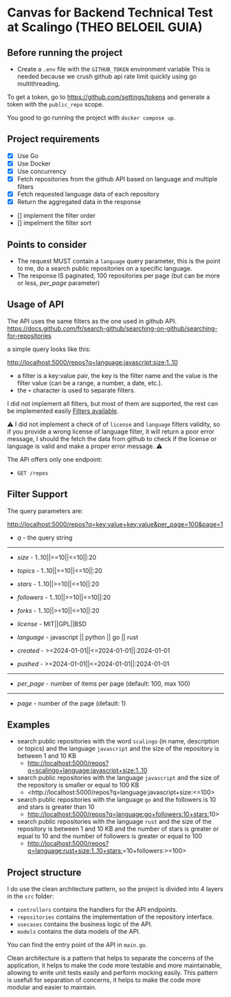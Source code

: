 # Canvas for Backend Technical Test at Scalingo (THEO BELOEIL GUIA)

## Before running the project

- Create a `.env` file with the `GITHUB_TOKEN` environment variable
 This is needed because we crush github api rate limit quickly using go multithreading.

 To get a token, go to <https://github.com/settings/tokens> and generate a token with the `public_repo` scope.

You good to go running the project with `docker compose up`.

## Project requirements

- [x] Use Go
- [x] Use Docker
- [x] Use concurrency
- [x] Fetch repositories from the github API based on language and multiple filters
- [x] Fetch requested language data of each repository
- [x] Return the aggregated data in the response

- [] implement the filter order
- [] impelment the filter sort

## Points to consider

- The request MUST contain a `language` query parameter, this is the point to me, do a search public repositories on a specific language.
- The response IS paginated, 100 repositories per page (but can be more or less, *per_page* parameter)

## Usage of API

The API uses the same filters as the one used in github API.
<https://docs.github.com/fr/search-github/searching-on-github/searching-for-repositories>

a simple query looks like this:

<http://localhost:5000/repos?q=language:javascript:size:1..10>

- a filter is a key:value pair, the key is the filter name and the value is the filter value (can be a range, a number, a date, etc.).
- the `+` character is used to separate filters.

I did not implement all filters, but most of them are supported, the rest can be implemented easily [Filters available](#filter-support).

⚠️ I did not implement a check of  of `license` and `language` filters validity, so if you provide a wrong license of language filter, it will return a poor error message, I should the fetch the data from github to check if the license or language is valid and make a proper error message. ⚠️

The APi offers only one endpoint:

- `GET /repos`

## Filter Support

The query parameters are:

<http://localhost:5000/repos?q=key:value+key:value&per_page=100&page=1>

- *q* - the query string

___

- *size*     - 1..10||>=10||<=10||:20
- *topics* - 1..10||>=10||<=10||:20
- *stars*    - 1..10||>=10||<=10||:20
- *followers* - 1..10||>=10||<=10||:20
- *forks*     - 1..10||>=10||<=10||:20

- *license* - MIT||GPL||BSD
- *language* - javascript || python || go || rust

- *created* - >=2024-01-01||<=2024-01-01||:2024-01-01
- *pushed* - >=2024-01-01||<=2024-01-01||:2024-01-01

___

- *per_page* - number of items per page (default: 100, max 100)

___

- *page* - number of the page (default: 1)

## Examples

- search public repositories with the word `scalingo` (in name, description or topics) and the language `javascript` and the size of the repository is between 1 and 10 KB
  - <http://localhost:5000/repos?q=scalingo+language:javascript+size:1..10>
- search public repositories with the language `javascript` and the size of the repository is smaller or equal to 100 KB
  - <http://localhost:5000/repos?q=language:javascript+size:<=100>
- search public repositories with the language `go` and the followers is 10 and stars is greater than 10
  - <http://localhost:5000/repos?q=language:go+followers:10+stars:>10>
- search public repositories with the language `rust` and the size of the repository is between 1 and 10 KB and the number of stars is greater or equal to 10 and the number of followers is greater or equal to 100
  - <http://localhost:5000/repos?q=language:rust+size:1..10+stars:>=10+followers:>=100>

## Project structure

I do use the clean architecture pattern, so the project is divided into 4 layers in the `src` folder:

- `controllers` contains the handlers for the API endpoints.
- `repositories` contains the implementation of the repository interface.
- `usecases` contains the business logic of the API.
- `models` contains the data models of the API.

You can find the entry point of the API in `main.go`.

Clean architecture is a pattern that helps to separate the concerns of the application, it helps to make the code more testable and more maintainable, allowing to write unit tests easily and perform mocking easily.
This pattern is usefull for separation of concerns, it helps to make the code more modular and easier to maintain.
